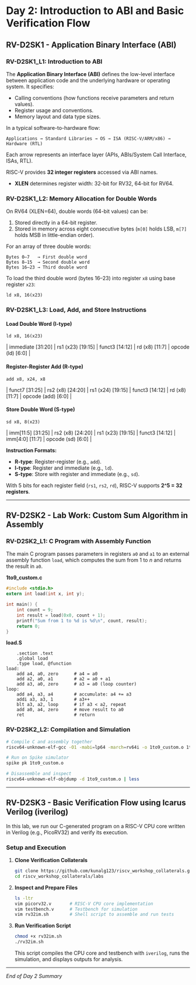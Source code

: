 # Day 2: Introduction to ABI and Basic Verification Flow

## RV-D2SK1 - Application Binary Interface (ABI)

### RV-D2SK1_L1: Introduction to ABI
The **Application Binary Interface (ABI)** defines the low-level interface between application code and the underlying hardware or operating system. It specifies:
- Calling conventions (how functions receive parameters and return values).
- Register usage and conventions.
- Memory layout and data type sizes.

In a typical software-to-hardware flow:
```
Applications → Standard Libraries → OS → ISA (RISC-V/ARM/x86) → Hardware (RTL)
```
Each arrow represents an interface layer (APIs, ABIs/System Call Interface, ISAs, RTL).

RISC-V provides **32 integer registers** accessed via ABI names.  
- **XLEN** determines register width: 32-bit for RV32, 64-bit for RV64.

### RV-D2SK1_L2: Memory Allocation for Double Words
On RV64 (XLEN=64), double words (64-bit values) can be:
1. Stored directly in a 64-bit register.
2. Stored in memory across eight consecutive bytes (`m[0]` holds LSB, `m[7]` holds MSB in little-endian order).

For an array of three double words:
```
Bytes 0–7   → First double word
Bytes 8–15  → Second double word
Bytes 16–23 → Third double word
```
To load the third double word (bytes 16–23) into register `x8` using base register `x23`:
```assembly
ld x8, 16(x23)
```

### RV-D2SK1_L3: Load, Add, and Store Instructions
#### Load Double Word (I-type)
```assembly
ld x8, 16(x23)
```
| immediate [31:20] | rs1 (x23) [19:15] | funct3 [14:12] | rd (x8) [11:7] | opcode (ld) [6:0] |

#### Register-Register Add (R-type)
```assembly
add x8, x24, x8
```
| funct7 [31:25] | rs2 (x8) [24:20] | rs1 (x24) [19:15] | funct3 [14:12] | rd (x8) [11:7] | opcode (add) [6:0] |

#### Store Double Word (S-type)
```assembly
sd x8, 8(x23)
```
| imm[11:5] [31:25] | rs2 (x8) [24:20] | rs1 (x23) [19:15] | funct3 [14:12] | imm[4:0] [11:7] | opcode (sd) [6:0] |

**Instruction Formats:**
- **R-type**: Register-register (e.g., `add`).
- **I-type**: Register and immediate (e.g., `ld`).
- **S-type**: Store with register and immediate (e.g., `sd`).

With 5 bits for each register field (`rs1`, `rs2`, `rd`), RISC-V supports **2^5 = 32 registers**.

---

## RV-D2SK2 - Lab Work: Custom Sum Algorithm in Assembly

### RV-D2SK2_L1: C Program with Assembly Function
The main C program passes parameters in registers `a0` and `a1` to an external assembly function `load`, which computes the sum from 1 to *n* and returns the result in `a0`.

**1to9_custom.c**
```c
#include <stdio.h>
extern int load(int x, int y);

int main() {
    int count = 9;
    int result = load(0x0, count + 1);
    printf("Sum from 1 to %d is %d\n", count, result);
    return 0;
}
```

**load.S**
```assembly
    .section .text
    .global load
    .type load, @function
load:
    add a4, a0, zero      # a4 = a0
    add a2, a0, a1        # a2 = a0 + a1
    add a3, a0, zero      # a3 = a0 (loop counter)
loop:
    add a4, a3, a4        # accumulate: a4 += a3
    addi a3, a3, 1        # a3++
    blt a3, a2, loop      # if a3 < a2, repeat
    add a0, a4, zero      # move result to a0
    ret                   # return
```

### RV-D2SK2_L2: Compilation and Simulation
```bash
# Compile C and assembly together
riscv64-unknown-elf-gcc -O1 -mabi=lp64 -march=rv64i -o 1to9_custom.o 1to9_custom.c load.S

# Run on Spike simulator
spike pk 1to9_custom.o

# Disassemble and inspect
riscv64-unknown-elf-objdump -d 1to9_custom.o | less
```

---

## RV-D2SK3 - Basic Verification Flow using Icarus Verilog (iverilog)

In this lab, we run our C-generated program on a RISC-V CPU core written in Verilog (e.g., PicoRV32) and verify its execution.

### Setup and Execution
1. **Clone Verification Collaterals**  
   ```bash
   git clone https://github.com/kunalg123/riscv_workshop_collaterals.git
   cd riscv_workshop_collaterals/labs
   ```

2. **Inspect and Prepare Files**  
   ```bash
   ls -ltr
   vim picorv32.v       # RISC-V CPU core implementation
   vim testbench.v      # Testbench for simulation
   vim rv32im.sh        # Shell script to assemble and run tests
   ```

3. **Run Verification Script**  
   ```bash
   chmod +x rv32im.sh
   ./rv32im.sh
   ```
   This script compiles the CPU core and testbench with `iverilog`, runs the simulation, and displays outputs for analysis.

---

*End of Day 2 Summary*

